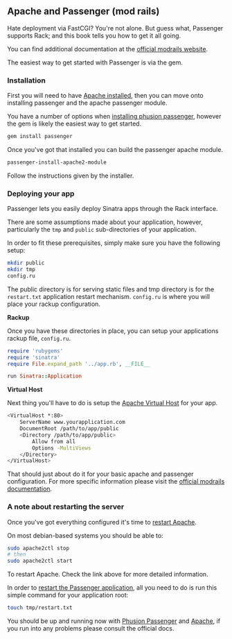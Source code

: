 Apache and Passenger (mod rails)
--------------------------------

Hate deployment via FastCGI? You're not alone. But guess what, Passenger
supports Rack; and this book tells you how to get it all going.

You can find additional documentation at the [official modrails
website](http://modrails.com/documentation.html).

The easiest way to get started with Passenger is via the gem.

### Installation

First you will need to have [Apache
installed](http://httpd.apache.org/docs/2.2/install.html), then you can move
onto installing passenger and the apache passenger module.

You have a number of options when [installing phusion
passenger](http://modrails.com/documentation/Users%20guide%20Apache.html#_installing_upgrading_and_uninstalling_phusion_passenger),
however the gem is likely the easiest way to get started.

```bash
gem install passenger
```

Once you've got that installed you can build the passenger apache module.

```bash
passenger-install-apache2-module
```

Follow the instructions given by the installer.

### Deploying your app 

Passenger lets you easily deploy Sinatra apps through the Rack interface.

There are some assumptions made about your application, however, particularly
the `tmp` and `public` sub-directories of your application.

In order to fit these prerequisites, simply make sure you have the following
setup:

```bash
mkdir public
mkdir tmp
config.ru
```

The public directory is for serving static files and tmp directory is for the
`restart.txt` application restart mechanism. `config.ru` is where you will
place your rackup configuration.

**Rackup**

Once you have these directories in place, you can setup your applications
rackup file, `config.ru`.

```ruby
require 'rubygems'
require 'sinatra'
require File.expand_path '../app.rb', __FILE__

run Sinatra::Application 
```

**Virtual Host**

Next thing you'll have to do is setup the [Apache Virtual
Host](http://httpd.apache.org/docs/2.2/vhosts/) for your app.

```bash
<VirtualHost *:80>
    ServerName www.yourapplication.com
    DocumentRoot /path/to/app/public
    <Directory /path/to/app/public>
        Allow from all
        Options -MultiViews
    </Directory>
</VirtualHost>    
```

That should just about do it for your basic apache and passenger configuration.
For more specific information please visit the [official modrails
documentation](http://modrails.com/documentation/Users%20guide%20Apache.html).

### A note about restarting the server

Once you've got everything configured it's time to [restart
Apache](http://httpd.apache.org/docs/2.2/stopping.html).

On most debian-based systems you should be able to:

```bash
sudo apache2ctl stop
# then
sudo apache2ctl start
```

To restart Apache. Check the link above for more detailed information.

In order to [restart the Passenger
application](http://www.modrails.com/documentation/Users%20guide%20Apache.html#_redeploying_restarting_the_ruby_on_rails_application),
all you need to do is run this simple command for your application root:

```bash
touch tmp/restart.txt
```

You should be up and running now with [Phusion Passenger](http://modrails.com/)
and [Apache](http://httpd.apache.org/), if you run into any problems please
consult the official docs.


